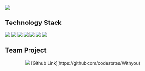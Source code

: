 <img src="https://capsule-render.vercel.app/api?type=waving&color=auto&height=200&section=header&text=About%20DH&fontSize=40" />

## Technology Stack
<img src="https://img.shields.io/badge/JavaScript-F7DF1E?style=for-the-badge&logo=JavaScript&logoColor=white"/></a>
<img src="https://img.shields.io/badge/React-61DAFB?style=for-the-badge&logo=React&logoColor=white"/></a>
<img src="https://img.shields.io/badge/Node.js-339933?style=for-the-badge&logo=Node.js&logoColor=white"/></a>
<img src="https://img.shields.io/badge/Express-000000?style=for-the-badge&logo=Express&logoColor=white"/></a>
<img src="https://img.shields.io/badge/MySQL-4479A1?style=for-the-badge&logo=MySQL&logoColor=white"/></a>
<img src="https://img.shields.io/badge/Sequelize-52B0E7?style=for-the-badge&logo=Express&logoColor=white"/></a>
<img src="https://img.shields.io/badge/Amazon AWS-232F3E?style=for-the-badge&logo=Amazon AWS&logoColor=white"/></a>

## Team Project
<div align=center> 
  <img src="https://user-images.githubusercontent.com/75522130/145033863-e23a56c3-62bd-4917-b298-a30d9b9d6dd0.png"/>
  [Github Link](https://github.com/codestates/Withyou)
</div>

<!--
**allendy11/allendy11** is a ✨ _special_ ✨ repository because its `README.md` (this file) appears on your GitHub profile.

Here are some ideas to get you started:

- 🔭 I’m currently working on ...
- 🌱 I’m currently learning ...
- 👯 I’m looking to collaborate on ...
- 🤔 I’m looking for help with ...
- 💬 Ask me about ...
- 📫 How to reach me: ...
- 😄 Pronouns: ...
- ⚡ Fun fact: ...
-->
